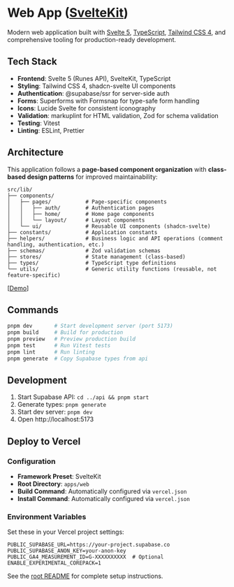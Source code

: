 # Web App ([SvelteKit](https://svelte.dev/docs/kit/))

Modern web application built with [Svelte 5](https://svelte.dev/), [TypeScript](https://www.typescriptlang.org/), [Tailwind CSS 4](https://tailwindcss.com/), and comprehensive tooling for production-ready development.

## Tech Stack

- **Frontend**: Svelte 5 (Runes API), SvelteKit, TypeScript
- **Styling**: Tailwind CSS 4, shadcn-svelte UI components
- **Authentication**: @supabase/ssr for server-side auth
- **Forms**: Superforms with Formsnap for type-safe form handling
- **Icons**: Lucide Svelte for consistent iconography
- **Validation**: markuplint for HTML validation, Zod for schema validation
- **Testing**: Vitest
- **Linting**: ESLint, Prettier

## Architecture

This application follows a **page-based component organization** with **class-based design patterns** for improved maintainability:

```text
src/lib/
├── components/
│   ├── pages/           # Page-specific components
│   │   ├── auth/        # Authentication pages
│   │   ├── home/        # Home page components
│   │   └── layout/      # Layout components
│   └── ui/              # Reusable UI components (shadcn-svelte)
├── constants/           # Application constants
├── helpers/             # Business logic and API operations (comment handling, authentication, etc.)
├── schemas/             # Zod validation schemas
├── stores/              # State management (class-based)
├── types/               # TypeScript type definitions
└── utils/               # Generic utility functions (reusable, not feature-specific)
```

[[Demo](https://webapp-template.usagizmo.com/)]

## Commands

```bash
pnpm dev       # Start development server (port 5173)
pnpm build     # Build for production
pnpm preview   # Preview production build
pnpm test      # Run Vitest tests
pnpm lint      # Run linting
pnpm generate  # Copy Supabase types from api
```

## Development

1. Start Supabase API: `cd ../api && pnpm start`
2. Generate types: `pnpm generate`
3. Start dev server: `pnpm dev`
4. Open http://localhost:5173

## Deploy to Vercel

### Configuration

- **Framework Preset**: SvelteKit
- **Root Directory**: `apps/web`
- **Build Command**: Automatically configured via `vercel.json`
- **Install Command**: Automatically configured via `vercel.json`

### Environment Variables

Set these in your Vercel project settings:

```env
PUBLIC_SUPABASE_URL=https://your-project.supabase.co
PUBLIC_SUPABASE_ANON_KEY=your-anon-key
PUBLIC_GA4_MEASUREMENT_ID=G-XXXXXXXXXX  # Optional
ENABLE_EXPERIMENTAL_COREPACK=1
```

See the [root README](../../README.md) for complete setup instructions.
